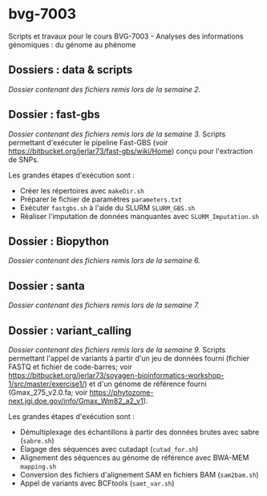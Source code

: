 # bvg-7003
Scripts et travaux pour le cours BVG-7003 - Analyses des informations génomiques : du génome au phénome

## Dossiers : data & scripts
*Dossier contenant des fichiers remis lors de la semaine 2.*

## Dossier : fast-gbs
*Dossier contenant des fichiers remis lors de la semaine 3.*
Scripts permettant d'exécuter le pipeline Fast-GBS (voir https://bitbucket.org/jerlar73/fast-gbs/wiki/Home) conçu pour l'extraction de SNPs. 

Les grandes étapes d'exécution sont : 

- Créer les répertoires avec `makeDir.sh`
- Préparer le fichier de paramètres `parameters.txt`
- Exécuter `fastgbs.sh` à l'aide du SLURM `SLURM_GBS.sh`
- Réaliser l'imputation de données manquantes avec `SLURM_Imputation.sh`

## Dossier : Biopython
*Dossier contenant des fichiers remis lors de la semaine 6.*

## Dossier : santa
*Dossier contenant des fichiers remis lors de la semaine 7.*

## Dossier : variant_calling
*Dossier contenant des fichiers remis lors de la semaine 9.* 
Scripts permettant l'appel de variants à partir d'un jeu de données fourni (fichier FASTQ et fichier de code-barres; voir https://bitbucket.org/jerlar73/soyagen-bioinformatics-workshop-1/src/master/exercise1/) et d'un génome de référence fourni (Gmax_275_v2.0.fa; voir https://phytozome-next.jgi.doe.gov/info/Gmax_Wm82_a2_v1).

Les grandes étapes d'exécution sont :

- Démultiplexage des échantillons à partir des données brutes avec sabre (`sabre.sh`)
- Élagage des séquences avec cutadapt (`cutad_for.sh`)
- Alignement des séquences au génome de référence avec BWA-MEM `mapping.sh`
- Conversion des fichiers d'alignement SAM en fichiers BAM (`sam2bam.sh`)
- Appel de variants avec BCFtools (`samt_var.sh`)

